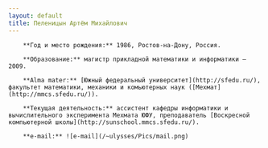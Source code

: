 ```yaml
---
layout: default
title: Пеленицын Артём Михайлович
---
```

		**Год и место рождения:** 1986, Ростов-на-Дону, Россия.

		**Образование:** магистр прикладной математики и информатики — 2009.

		**Alma mater:** [Южный федеральный университет](http://sfedu.ru/), факультет математики, механики и комьютерных наук ([Мехмат](http://mmcs.sfedu.ru/)).

		**Текущая деятельность:** ассистент кафедры информатики и вычислительного эксперимента Мехмата ЮФУ, преподаватель [Воскресной компьютерной школы](http://sunschool.mmcs.sfedu.ru/).

		**e-mail:** ![e-mail](/~ulysses/Pics/mail.png)

